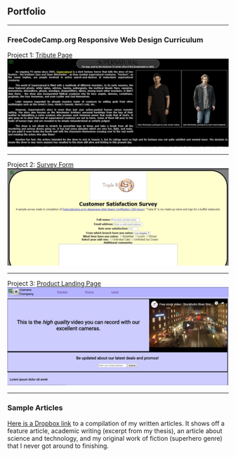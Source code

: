 ## Portfolio

---

### FreeCodeCamp.org	Responsive Web Design Curriculum

Project 1: [Tribute Page](https://codepen.io/dunemustier/full/qGyYVJ)
<img src="images/tribute-page.JPG"/>

---
Project 2: [Survey Form](https://codepen.io/dunemustier/full/BeOrOG)
<img src="images/survey.JPG"/>

---
Project 3: [Product Landing Page](https://codepen.io/dunemustier/pen/pmQwVQ)
<img src="images/landing.JPG"/>

---

### Sample Articles

[Here is a Dropbox link](https://www.dropbox.com/sh/al1cellus4ggb4d/AABMswv6arVerhjpMSj8v0fua?dl=0) to a compilation of my written articles. It shows off a feature article, academic writing (excerpt from my thesis), an article about science and technology, and my original work of fiction (superhero genre) that I never got around to finishing.
